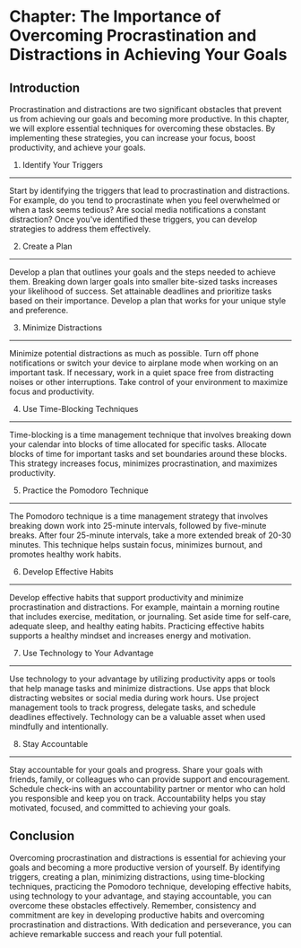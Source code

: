 Chapter: The Importance of Overcoming Procrastination and Distractions in Achieving Your Goals
==============================================================================================

Introduction
------------

Procrastination and distractions are two significant obstacles that prevent us from achieving our goals and becoming more productive. In this chapter, we will explore essential techniques for overcoming these obstacles. By implementing these strategies, you can increase your focus, boost productivity, and achieve your goals.

1. Identify Your Triggers
-------------------------

Start by identifying the triggers that lead to procrastination and distractions. For example, do you tend to procrastinate when you feel overwhelmed or when a task seems tedious? Are social media notifications a constant distraction? Once you've identified these triggers, you can develop strategies to address them effectively.

2. Create a Plan
----------------

Develop a plan that outlines your goals and the steps needed to achieve them. Breaking down larger goals into smaller bite-sized tasks increases your likelihood of success. Set attainable deadlines and prioritize tasks based on their importance. Develop a plan that works for your unique style and preference.

3. Minimize Distractions
------------------------

Minimize potential distractions as much as possible. Turn off phone notifications or switch your device to airplane mode when working on an important task. If necessary, work in a quiet space free from distracting noises or other interruptions. Take control of your environment to maximize focus and productivity.

4. Use Time-Blocking Techniques
-------------------------------

Time-blocking is a time management technique that involves breaking down your calendar into blocks of time allocated for specific tasks. Allocate blocks of time for important tasks and set boundaries around these blocks. This strategy increases focus, minimizes procrastination, and maximizes productivity.

5. Practice the Pomodoro Technique
----------------------------------

The Pomodoro technique is a time management strategy that involves breaking down work into 25-minute intervals, followed by five-minute breaks. After four 25-minute intervals, take a more extended break of 20-30 minutes. This technique helps sustain focus, minimizes burnout, and promotes healthy work habits.

6. Develop Effective Habits
---------------------------

Develop effective habits that support productivity and minimize procrastination and distractions. For example, maintain a morning routine that includes exercise, meditation, or journaling. Set aside time for self-care, adequate sleep, and healthy eating habits. Practicing effective habits supports a healthy mindset and increases energy and motivation.

7. Use Technology to Your Advantage
-----------------------------------

Use technology to your advantage by utilizing productivity apps or tools that help manage tasks and minimize distractions. Use apps that block distracting websites or social media during work hours. Use project management tools to track progress, delegate tasks, and schedule deadlines effectively. Technology can be a valuable asset when used mindfully and intentionally.

8. Stay Accountable
-------------------

Stay accountable for your goals and progress. Share your goals with friends, family, or colleagues who can provide support and encouragement. Schedule check-ins with an accountability partner or mentor who can hold you responsible and keep you on track. Accountability helps you stay motivated, focused, and committed to achieving your goals.

Conclusion
----------

Overcoming procrastination and distractions is essential for achieving your goals and becoming a more productive version of yourself. By identifying triggers, creating a plan, minimizing distractions, using time-blocking techniques, practicing the Pomodoro technique, developing effective habits, using technology to your advantage, and staying accountable, you can overcome these obstacles effectively. Remember, consistency and commitment are key in developing productive habits and overcoming procrastination and distractions. With dedication and perseverance, you can achieve remarkable success and reach your full potential.
